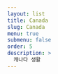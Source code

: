 ```yaml
---
layout: list
title: Canada
slug: Canada
menu: true
submenu: false
order: 5
description: >
  캐나다 생활   
---
```


